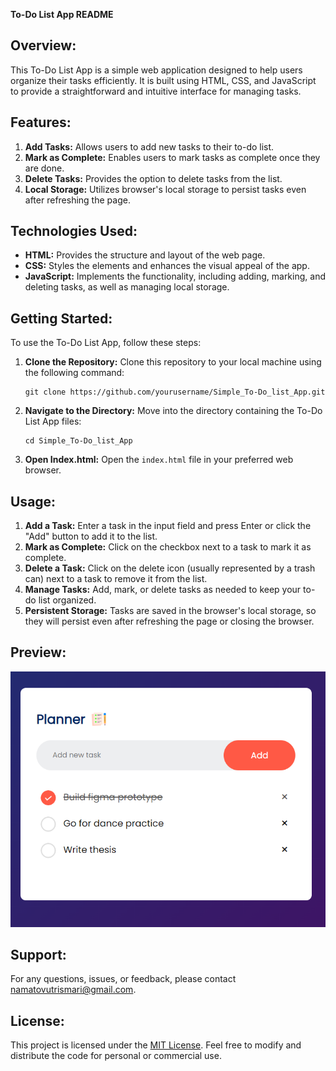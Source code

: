 **To-Do List App README**

## Overview:
This To-Do List App is a simple web application designed to help users organize their tasks efficiently. It is built using HTML, CSS, and JavaScript to provide a straightforward and intuitive interface for managing tasks.

## Features:
1. **Add Tasks:** Allows users to add new tasks to their to-do list.
2. **Mark as Complete:** Enables users to mark tasks as complete once they are done.
3. **Delete Tasks:** Provides the option to delete tasks from the list.
4. **Local Storage:** Utilizes browser's local storage to persist tasks even after refreshing the page.

## Technologies Used:
- **HTML:** Provides the structure and layout of the web page.
- **CSS:** Styles the elements and enhances the visual appeal of the app.
- **JavaScript:** Implements the functionality, including adding, marking, and deleting tasks, as well as managing local storage.

## Getting Started:
To use the To-Do List App, follow these steps:

1. **Clone the Repository:** Clone this repository to your local machine using the following command:
   ```
   git clone https://github.com/yourusername/Simple_To-Do_list_App.git
   ```

2. **Navigate to the Directory:** Move into the directory containing the To-Do List App files:
   ```
   cd Simple_To-Do_list_App
   ```

3. **Open Index.html:** Open the `index.html` file in your preferred web browser.

## Usage:
1. **Add a Task:** Enter a task in the input field and press Enter or click the "Add" button to add it to the list.
2. **Mark as Complete:** Click on the checkbox next to a task to mark it as complete.
3. **Delete a Task:** Click on the delete icon (usually represented by a trash can) next to a task to remove it from the list.
4. **Manage Tasks:** Add, mark, or delete tasks as needed to keep your to-do list organized.
5. **Persistent Storage:** Tasks are saved in the browser's local storage, so they will persist even after refreshing the page or closing the browser.

## Preview:
![To-Do List App Preview](preview.png)

## Support:
For any questions, issues, or feedback, please contact namatovutrismari@gmail.com.

## License:
This project is licensed under the [MIT License](LICENSE). Feel free to modify and distribute the code for personal or commercial use.

